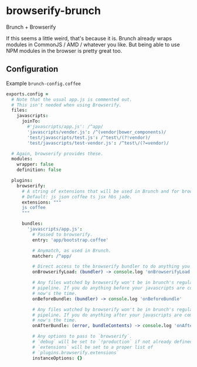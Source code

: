 browserify-brunch
=================

Brunch + Browserify

If this seems a little weird, that's because it is. Brunch already wraps
modules in CommonJS / AMD / whatever you like. But being able to use NPM
modules in the browser is pretty great too.

Configuration
-------------

Example `brunch-config.coffee`

```coffee
exports.config =
  # Note that the usual app.js is commented out.
  # This isn't needed when using Browserify.
  files:
    javascripts:
      joinTo:
        #'javascripts/app.js': /^app/
        'javascripts/vendor.js': /^(vendor|bower_components)/
        'test/javascripts/test.js': /^test\/(?!vendor)/
        'test/javascripts/test-vendor.js': /^test\/(?=vendor)/

  # Again, browserify provides these.
  modules:
    wrapper: false
    definition: false

  plugins:
    browserify:
      # A string of extensions that will be used in Brunch and for browserify.
      # Default: js json coffee ts jsx hbs jade.
      extensions: """
      js coffee
      """

      bundles:
        'javascripts/app.js':
          # Passed to browserify.
          entry: 'app/bootstrap.coffee'

          # Anymatch, as used in Brunch.
          matcher: /^app/

          # Direct access to the browserify bundler to do anything you need.
          onBrowserifyLoad: (bundler) -> console.log 'onBrowserifyLoad'

          # Any files watched by browserify won't be in brunch's regular
          # pipeline. If you do anything before your javascripts are compiled,
          # now's the time.
          onBeforeBundle: (bundler) -> console.log 'onBeforeBundle'

          # Any files watched by browserify won't be in brunch's regular
          # pipeline. If you do anything after your javascripts are compiled,
          # now's the time.
          onAfterBundle: (error, bundleContents) -> console.log 'onAfterBundle'

          # Any options to pass to `browserify`.
          # `debug` will be set to `!production` if not already defined.
          # `extensions` will be set to a proper list of
          # `plugins.browserify.extensions`
          instanceOptions: {}
```
